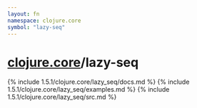 ```yaml
---
layout: fn
namespace: clojure.core
symbol: "lazy-seq"
---
```


# [clojure.core](../)/lazy-seq

{% include 1.5.1/clojure.core/lazy_seq/docs.md %}
{% include 1.5.1/clojure.core/lazy_seq/examples.md %}
{% include 1.5.1/clojure.core/lazy_seq/src.md %}

